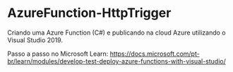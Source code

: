 # AzureFunction-HttpTrigger
Criando uma Azure Function (C#) e publicando na cloud Azure utilizando o Visual Studio 2019. 

Passo a passo no Microsoft Learn:
https://docs.microsoft.com/pt-br/learn/modules/develop-test-deploy-azure-functions-with-visual-studio/
